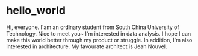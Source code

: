 # hello_world
Hi, everyone. I'am an ordinary student from South China University of Technology. Nice to meet you~
I'm interested in data analysis. I hope I can make this world better through my product or struggle.
In addition, I'm also interested in architecture. My favourate architect is Jean Nouvel.
